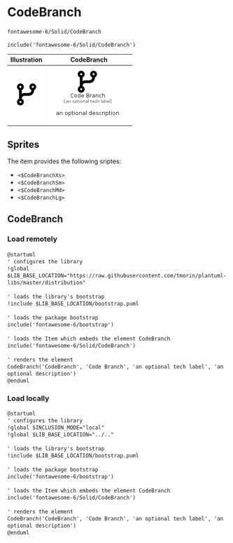 # CodeBranch


```text
fontawesome-6/Solid/CodeBranch
```

```text
include('fontawesome-6/Solid/CodeBranch')
```



| Illustration | CodeBranch |
| :---: | :---: |
| ![illustration for Illustration](../../fontawesome-6/Solid/CodeBranch.png) | ![illustration for CodeBranch](../../fontawesome-6/Solid/CodeBranch.Local.png) |



## Sprites
The item provides the following sriptes:

- `<$CodeBranchXs>`
- `<$CodeBranchSm>`
- `<$CodeBranchMd>`
- `<$CodeBranchLg>`





## CodeBranch

### Load remotely
```plantuml
@startuml
' configures the library
!global $LIB_BASE_LOCATION="https://raw.githubusercontent.com/tmorin/plantuml-libs/master/distribution"

' loads the library's bootstrap
!include $LIB_BASE_LOCATION/bootstrap.puml

' loads the package bootstrap
include('fontawesome-6/bootstrap')

' loads the Item which embeds the element CodeBranch
include('fontawesome-6/Solid/CodeBranch')

' renders the element
CodeBranch('CodeBranch', 'Code Branch', 'an optional tech label', 'an optional description')
@enduml
```

### Load locally
```plantuml
@startuml
' configures the library
!global $INCLUSION_MODE="local"
!global $LIB_BASE_LOCATION="../.."

' loads the library's bootstrap
!include $LIB_BASE_LOCATION/bootstrap.puml

' loads the package bootstrap
include('fontawesome-6/bootstrap')

' loads the Item which embeds the element CodeBranch
include('fontawesome-6/Solid/CodeBranch')

' renders the element
CodeBranch('CodeBranch', 'Code Branch', 'an optional tech label', 'an optional description')
@enduml
```

